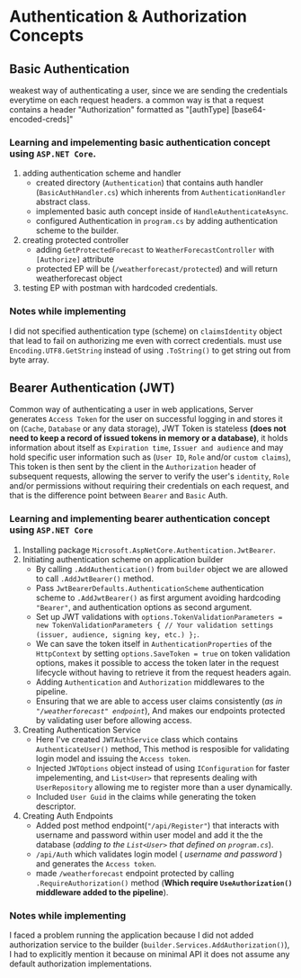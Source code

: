 # Authentication & Authorization Concepts

## Basic Authentication
weakest way of authenticating a user, since we are sending the credentials everytime on each request headers.
a common way is that a request contains a header "Authorization" formatted as "[authType] [base64-encoded-creds]"

### Learning and impelementing basic authentication concept using `ASP.NET Core`.
1. adding authentication scheme and handler
    - created directory (`Authentication`) that contains auth handler (`BasicAuthHandler.cs`) which inherents from `AuthenticationHandler` abstract class.
    - implemented basic auth concept inside of `HandleAuthenticateAsync`.
    - configured Authentication in `program.cs` by adding authentication scheme to the builder.
2. creating protected controller
    - adding `GetProtectedForecast` to `WeatherForecastController` with `[Authorize]` attribute
    - protected EP will be (`/weatherforecast/protected`) and will return weatherforecast object
3. testing EP with postman with hardcoded credentials.

### Notes while implementing
I did not specified authentication type (scheme) on `claimsIdentity` object that lead to fail on authorizing me even with correct credentials.
must use `Encoding.UTF8.GetString` instead of using `.ToString()` to get string out from byte array.

## Bearer Authentication (JWT)
Common way of authenticating a user in web applications, Server generates `Access Token` for the user on successful logging in and stores it on (`Cache`, `Database` or any data storage), JWT Token is stateless **(does not need to keep a record of issued tokens in memory or a database)**, it holds information about itself as `Expiration time`, `Issuer and audience` and may hold specific user information such as (`User ID`, `Role` and/or `custom claims`), This token is then sent by the client in the `Authorization` header of subsequent requests, allowing the server to verify the user's `identity`, `Role` and/or permissions without requiring their credentials on each request, and that is the difference point between `Bearer` and `Basic` Auth.

### Learning and implementing bearer authentication concept using `ASP.NET Core`
1. Installing package `Microsoft.AspNetCore.Authentication.JwtBearer`.
2. Initiating authentication scheme on application builder
    - By calling `.AddAuthentication()` from `builder` object we are allowed to call `.AddJwtBearer()` method.
    - Pass `JwtBearerDefaults.AuthenticationScheme` authentication scheme to `.AddJwtBearer()` as first argument avoiding hardcoding `"Bearer"`, and authentication options as second argument.
    - Set up JWT validations with `options.TokenValidationParameters = new TokenValidationParameters { // Your validation settings (issuer, audience, signing key, etc.) };`.
    - We can save the token itself in `AuthenticationProperties` of the `HttpContext` by setting `options.SaveToken = true` on token validation options, makes it possible to access the token later in the request lifecycle without having to retrieve it from the request headers again.
    - Adding `Authentication` and `Authorization` middlewares to the pipeline.
    - Ensuring that we are able to access user claims consistently (*as in `"/weatherforecast" endpoint`*), And makes our endpoints protected by validating user before allowing access.
3. Creating Authentication Service
    - Here I've created `JWTAuthService` class which contains `AuthenticateUser()` method, This method is resposible for validating login model and issuing the `Access token`.
    - Injected `JWTOptions` object instead of using `IConfiguration` for faster impelementing, and `List<User>` that represents dealing with `UserRepository` allowing me to register more than a user dynamically.
    - Included `User Guid` in the claims while generating the token descriptor.
4. Creating Auth Endpoints
    - Added post method endpoint(`"/api/Register"`) that interacts with username and password within user model and add it the the database (*adding to the `List<User>` that defined on `program.cs`*).
    - `/api/Auth` which validates login model ( *username and password* ) and generates the `Access token`.
    - made `/weatherforecast` endpoint protected by calling `.RequireAuthorization()` method (**Which require `UseAuthorization()` middleware added to the pipeline**).
### Notes while implementing
I faced a problem running the application because I did not added authorization service to the builder (`builder.Services.AddAuthorization()`), I had to explicitly mention it because on minimal API it does not assume any default authorization implementations.
